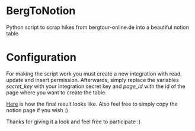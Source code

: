 # BergToNotion
Python script to scrap hikes from bergtour-online.de into a beautiful notion table

# Configuration
For making the script work you must create a new integration with read, update and insert permission. Afterwards, simply replace the variables *secret_key* with your integration secret key and *page_id* with the id of the page where you want to create the table. 

[Here](https://royal-raisin-2b1.notion.site/575a4f6545d44aac93756b019b06b7e5?v=2b146f2b531b4d609c104450713c7344) is how the final result looks like. Also feel free to simply copy the notion page if you wish :)

Thanks for giving it a look and feel free to participate :) 

